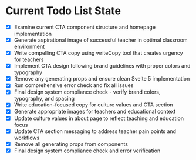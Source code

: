 <!-- DO NOT EDIT - Managed by todo_list tool -->
<!-- Updated: 2025-09-25T18:53:33.802Z -->

# Current Todo List State

- [x] Examine current CTA component structure and homepage implementation
- [x] Generate aspirational image of successful teacher in optimal classroom environment
- [x] Write compelling CTA copy using writeCopy tool that creates urgency for teachers
- [x] Implement CTA design following brand guidelines with proper colors and typography
- [x] Remove any generating props and ensure clean Svelte 5 implementation
- [x] Run comprehensive error check and fix all issues
- [x] Final design system compliance check - verify brand colors, typography, and spacing
- [x] Write education-focused copy for culture values and CTA section
- [x] Generate appropriate images for teachers and educational context
- [x] Update culture values in about page to reflect teaching and education focus
- [x] Update CTA section messaging to address teacher pain points and workflows
- [x] Remove all generating props from components
- [x] Final design system compliance check and error verification
